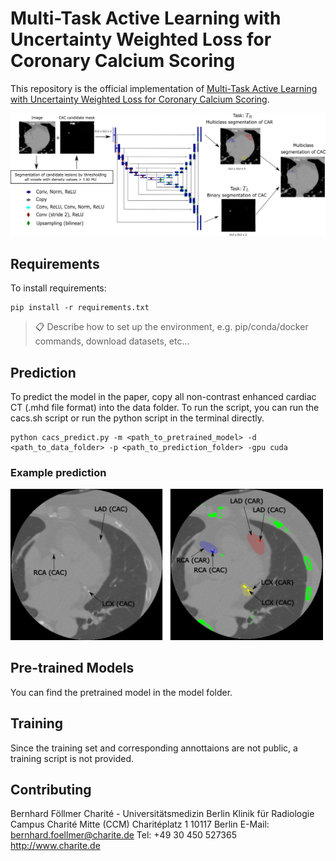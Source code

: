 # Multi-Task Active Learning with Uncertainty Weighted Loss for Coronary Calcium Scoring

This repository is the official implementation of [Multi-Task Active Learning with Uncertainty Weighted Loss for Coronary Calcium Scoring](https://arxiv.org/abs/2030.12345). 



![Multi-task Network structure](images/multi_task_network.png)

## Requirements

To install requirements:

```setup
pip install -r requirements.txt
```

>📋  Describe how to set up the environment, e.g. pip/conda/docker commands, download datasets, etc...

## Prediction

To predict the model in the paper, copy  all non-contrast enhanced cardiac CT (.mhd file format) into the data folder. To run the script, you can run the cacs.sh script or run the python script in the terminal directly.

```
python cacs_predict.py -m <path_to_pretrained_model> -d <path_to_data_folder> -p <path_to_prediction_folder> -gpu cuda
```
### Example prediction
<img src="images/prediction_github.png" alt="drawing" width="500"/>

## Pre-trained Models

You can find the pretrained model in the model folder.

## Training

Since the training set and corresponding annottaions are not public, a training script is not provided. 

## Contributing

Bernhard Föllmer
Charité - Universitätsmedizin Berlin
Klinik für Radiologie
Campus Charité Mitte (CCM)
Charitéplatz 1
10117 Berlin
E-Mail: bernhard.foellmer@charite.de
Tel: +49 30 450 527365
http://www.charite.de

